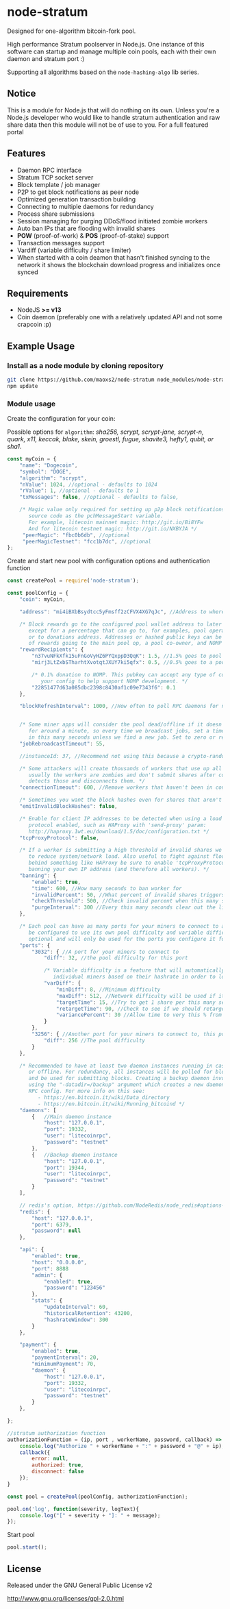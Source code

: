 # node-stratum

Designed for one-algorithm bitcoin-fork pool.

High performance Stratum poolserver in Node.js. One instance of this software can startup and manage multiple coin
pools, each with their own daemon and stratum port :)

Supporting all algorithms based on the `node-hashing-algo` lib series.

## Notice

This is a module for Node.js that will do nothing on its own. Unless you're a Node.js developer who would like to
handle stratum authentication and raw share data then this module will not be of use to you. For a full featured portal

## Features

- Daemon RPC interface
- Stratum TCP socket server
- Block template / job manager
- P2P to get block notifications as peer node
- Optimized generation transaction building
- Connecting to multiple daemons for redundancy
- Process share submissions
- Session managing for purging DDoS/flood initiated zombie workers
- Auto ban IPs that are flooding with invalid shares
- __POW__ (proof-of-work) & __POS__ (proof-of-stake) support
- Transaction messages support
- Vardiff (variable difficulty / share limiter)
- When started with a coin deamon that hasn't finished syncing to the network it shows the blockchain download progress and initializes once synced

## Requirements

- NodeJS **>= v13**
- Coin daemon (preferably one with a relatively updated API and not some crapcoin :p)

## Example Usage

### Install as a node module by cloning repository

```bash
git clone https://github.com/maoxs2/node-stratum node_modules/node-stratum
npm update
```

### Module usage

Create the configuration for your coin:

Possible options for `algorithm`: *sha256, scrypt, scrypt-jane, scrypt-n, quark, x11, keccak, blake,
skein, groestl, fugue, shavite3, hefty1, qubit, or sha1*.

```javascript
const myCoin = {
    "name": "Dogecoin",
    "symbol": "DOGE",
    "algorithm": "scrypt",
    "nValue": 1024, //optional - defaults to 1024
    "rValue": 1, //optional - defaults to 1
    "txMessages": false, //optional - defaults to false,

    /* Magic value only required for setting up p2p block notifications. It is found in the daemon
       source code as the pchMessageStart variable.
       For example, litecoin mainnet magic: http://git.io/Bi8YFw
       And for litecoin testnet magic: http://git.io/NXBYJA */
     "peerMagic": "fbc0b6db", //optional
     "peerMagicTestnet": "fcc1b7dc", //optional
};
```

Create and start new pool with configuration options and authentication function

```javascript
const createPool = require('node-stratum');

const poolConfig = {
    "coin": myCoin,

    "address": "mi4iBXbBsydtcc5yFmsff2zCFVX4XG7qJc", //Address to where block rewards are given

    /* Block rewards go to the configured pool wallet address to later be paid out to miners,
       except for a percentage that can go to, for examples, pool operator(s) as pool fees or
       or to donations address. Addresses or hashed public keys can be used. Here is an example
       of rewards going to the main pool op, a pool co-owner, and NOMP donation. */
    "rewardRecipients": {
        "n37vuNFkXfk15uFnGoVyHZ6PYQxppD3QqK": 1.5, //1.5% goes to pool op
        "mirj3LtZxbSTharhtXvotqtJXUY7ki5qfx": 0.5, //0.5% goes to a pool co-owner

        /* 0.1% donation to NOMP. This pubkey can accept any type of coin, please leave this in
           your config to help support NOMP development. */
        "22851477d63a085dbc2398c8430af1c09e7343f6": 0.1
    },

    "blockRefreshInterval": 1000, //How often to poll RPC daemons for new blocks, in milliseconds


    /* Some miner apps will consider the pool dead/offline if it doesn't receive anything new jobs
       for around a minute, so every time we broadcast jobs, set a timeout to rebroadcast
       in this many seconds unless we find a new job. Set to zero or remove to disable this. */
    "jobRebroadcastTimeout": 55,

    //instanceId: 37, //Recommend not using this because a crypto-random one will be generated

    /* Some attackers will create thousands of workers that use up all available socket connections,
       usually the workers are zombies and don't submit shares after connecting. This features
       detects those and disconnects them. */
    "connectionTimeout": 600, //Remove workers that haven't been in contact for this many seconds

    /* Sometimes you want the block hashes even for shares that aren't block candidates. */
    "emitInvalidBlockHashes": false,

    /* Enable for client IP addresses to be detected when using a load balancer with TCP proxy
       protocol enabled, such as HAProxy with 'send-proxy' param:
       http://haproxy.1wt.eu/download/1.5/doc/configuration.txt */
    "tcpProxyProtocol": false,

    /* If a worker is submitting a high threshold of invalid shares we can temporarily ban their IP
       to reduce system/network load. Also useful to fight against flooding attacks. If running
       behind something like HAProxy be sure to enable 'tcpProxyProtocol', otherwise you'll end up
       banning your own IP address (and therefore all workers). */
    "banning": {
        "enabled": true,
        "time": 600, //How many seconds to ban worker for
        "invalidPercent": 50, //What percent of invalid shares triggers ban
        "checkThreshold": 500, //Check invalid percent when this many shares have been submitted
        "purgeInterval": 300 //Every this many seconds clear out the list of old bans
    },

    /* Each pool can have as many ports for your miners to connect to as you wish. Each port can
       be configured to use its own pool difficulty and variable difficulty settings. varDiff is
       optional and will only be used for the ports you configure it for. */
    "ports": {
        "3032": { //A port for your miners to connect to
            "diff": 32, //the pool difficulty for this port

            /* Variable difficulty is a feature that will automatically adjust difficulty for
               individual miners based on their hashrate in order to lower networking overhead */
            "varDiff": {
                "minDiff": 8, //Minimum difficulty
                "maxDiff": 512, //Network difficulty will be used if it is lower than this
                "targetTime": 15, //Try to get 1 share per this many seconds
                "retargetTime": 90, //Check to see if we should retarget every this many seconds
                "variancePercent": 30 //Allow time to very this % from target without retargeting
            }
        },
        "3256": { //Another port for your miners to connect to, this port does not use varDiff
            "diff": 256 //The pool difficulty
        }
    },

    /* Recommended to have at least two daemon instances running in case one drops out-of-sync
       or offline. For redundancy, all instances will be polled for block/transaction updates
       and be used for submitting blocks. Creating a backup daemon involves spawning a daemon
       using the "-datadir=/backup" argument which creates a new daemon instance with it's own
       RPC config. For more info on this see:
          - https://en.bitcoin.it/wiki/Data_directory
          - https://en.bitcoin.it/wiki/Running_bitcoind */
    "daemons": [
        {   //Main daemon instance
            "host": "127.0.0.1",
            "port": 19332,
            "user": "litecoinrpc",
            "password": "testnet"
        },
        {   //Backup daemon instance
            "host": "127.0.0.1",
            "port": 19344,
            "user": "litecoinrpc",
            "password": "testnet"
        }
    ],

    // redis's option, https://github.com/NodeRedis/node_redis#options-object-properties
    "redis": {
        "host": "127.0.0.1",
        "port": 6379,
        "password": null
    },

    "api": {
        "enabled": true,
        "host": "0.0.0.0",
        "port": 8888
        "admin": {
            "enabled": true,
            "password": "123456"
        },
        "stats": {
            "updateInterval": 60,
            "historicalRetention": 43200,
            "hashrateWindow": 300
        }
    },

    "payment": {
        "enabled": true,
        "paymentInterval": 20,
        "minimumPayment": 70,
        "daemon": {
            "host": "127.0.0.1",
            "port": 19332,
            "user": "litecoinrpc",
            "password": "testnet"
        }
    },

};

//stratum authorization function
authorizationFunction = (ip, port , workerName, password, callback) => {
    console.log("Authorize " + workerName + ":" + password + "@" + ip);
    callback({
        error: null,
        authorized: true,
        disconnect: false
    });
}

const pool = createPool(poolConfig, authorizationFunction);

pool.on('log', function(severity, logText){
    console.log("[" + severity + "]: " + message);
});

```

Start pool

```javascript
pool.start();
```

## License

Released under the GNU General Public License v2

<http://www.gnu.org/licenses/gpl-2.0.html>
